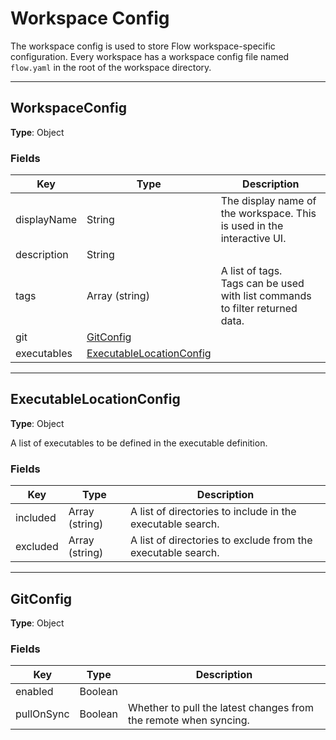 
[comment]: # (Documentation autogenerated by docsgen. Do not edit directly.)

# Workspace Config

The workspace config is used to store Flow workspace-specific configuration.
Every workspace has a workspace config file named `flow.yaml` in the root of the workspace directory.


-------

## WorkspaceConfig

**Type**: Object



### Fields

| Key | Type | Description |
| ---- | ---- | ----------- |
| displayName | String | The display name of the workspace. This is used in the interactive UI. |
| description | String |  |
| tags | Array (string) | A list of tags.<br>Tags can be used with list commands to filter returned data. |
| git | [GitConfig](#GitConfig) |  |
| executables | [ExecutableLocationConfig](#ExecutableLocationConfig) |  |


-------
## ExecutableLocationConfig

**Type**: Object

A list of executables to be defined in the executable definition.

### Fields

| Key | Type | Description |
| ---- | ---- | ----------- |
| included | Array (string) | A list of directories to include in the executable search. |
| excluded | Array (string) | A list of directories to exclude from the executable search. |


-------
## GitConfig

**Type**: Object



### Fields

| Key | Type | Description |
| ---- | ---- | ----------- |
| enabled | Boolean |  |
| pullOnSync | Boolean | Whether to pull the latest changes from the remote when syncing. |




